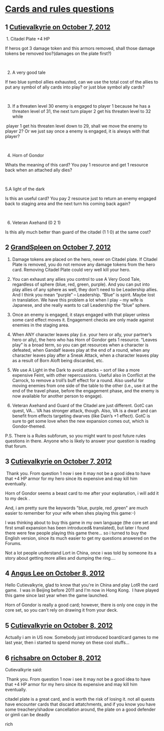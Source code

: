 # [Cards and rules questions](https://community.fantasyflightgames.com/topic/72362-cards-and-rules-questions/)

## 1 [Cutievalkyrie on October 7, 2012](https://community.fantasyflightgames.com/topic/72362-cards-and-rules-questions/?do=findComment&comment=706183)

 1. Citadel Plate +4 HP

If heros got 3 damage token and this armors removed, shall those damage tokens be removed too?(damages on the plate first?)

 

2. A very good tale

If two blue symbol allies exhausted, can we use the total cost of the allies to put any symbol of ally cards into play? or just blue symbol ally cards?

 

3. If a threaten level 30 enemy is engaged to player 1 because he has a threaten level of 31, the next turn player 2 get his threaten level to 32 while 

 player 1 get his threaten level down to 29, shall we move the enemy to player 2? Or we just say once a enemy is engaged, it is always with that player?

 

4. Horn of Gondor

Whats the meaning of this card? You pay 1 resource and get 1 resource back when an attached ally dies?

 

5.A light of the dark

Is this an useful card? You pay 2 resource just to return an enemy engaged back to staging area and the next turn his coming back again?

 

6. Veteran Axehand (0 2 1)

Is this ally much better than guard of the citadel (1 1 0) at the same cost?

## 2 [GrandSpleen on October 7, 2012](https://community.fantasyflightgames.com/topic/72362-cards-and-rules-questions/?do=findComment&comment=706198)

1. Damage tokens are placed on the hero, never on Citadel plate. If Citadel Plate is removed, you do not remove any damage tokens from the hero card. Removing Citadel Plate could very well kill your hero.


2. You can exhaust any allies you control to use A Very Good Tale, regardless of sphere (blue, red, green, purple). And you can put into play allies of any sphere as well, they don’t need to be Leadership allies. And I think you mean “purple” – Leadership. “Blue” is spirit. Maybe lost in translation. We have this problem a lot when I play – my wife is Japanese, and she really wants to call Leadership the “blue” sphere. 


3. Once an enemy is engaged, it stays engaged with that player unless some card effect moves it. Engagement checks are only made against enemies in the staging area.


4. When ANY character leaves play (i.e. your hero or ally, your partner’s hero or ally), the hero who has Horn of Gondor gets 1 resource. “Leaves play” is a broad term, so you can get resources when a character is defeated, when Gandalf leaves play at the end of a round, when any character leaves play after a Sneak Attack, when a character leaves play as a result of Born Aloft being discarded, etc.


5. We use A Light in the Dark to avoid attacks – sort of like a more expensive Feint, with other repercussions. Useful also in Conflict at the Carrock, to remove a troll’s buff effect for a round. Also useful for moving enemies from one side of the table to the other (i.e., use it at the end of the travel phase, before the engagement phase, and the enemy is now available for another person to engage).


6. Veteran Axehand and Guard of the Citadel are just different. GotC can quest, VA… VA has stronger attack, though. Also, VA is a dwarf and can benefit from effects targeting dwarves (like Dain’s +1 effect). GotC is sure to get some love when the new expansion comes out, which is Gondor-themed.


P.S. There is a Rules subforum, so you might want to post future rules questions in there. Anyone who is likely to answer your question is reading that forum.
 

## 3 [Cutievalkyrie on October 7, 2012](https://community.fantasyflightgames.com/topic/72362-cards-and-rules-questions/?do=findComment&comment=706207)

 Thank you. From question 1 now i see it may not be a good idea to have that +4 HP armor for my hero since its expensive and may kill him eventually.

Horn of Gondor seems a beast card to me after your explanation, i will add it to my deck .

And, i am pretty sure the keywords "blue, purple, red ,green" are much easier to remember for your wife when shes playing this game:-)

I was thinking about to buy this game in my own language (the core set and first small expansion has been introduced& translated), but later i found there were few people playing this game there… so i turned to buy the English version, since its much easier to get my questions answered on the Forums.

Not a lot people understand Lort in China, once i was told by someone its a story about getting more allies and dumping the ring….

## 4 [Angus Lee on October 8, 2012](https://community.fantasyflightgames.com/topic/72362-cards-and-rules-questions/?do=findComment&comment=706242)

Hello Cutievalkyrie, glad to know that you're in China and play LotR the card game.  I was in Beijing before 2011 and I'm now in Hong Kong.  I have played this game since last year when the game launched.

Horn of Gondor is really a good card; however, there is only one copy in the core set, so you can't rely on drawing it from your deck.

## 5 [Cutievalkyrie on October 8, 2012](https://community.fantasyflightgames.com/topic/72362-cards-and-rules-questions/?do=findComment&comment=706260)

Actually i am in US now. Somebody just introduced board/card games to me last year, then i started to spend money on these cool stuffs…

## 6 [richsabre on October 8, 2012](https://community.fantasyflightgames.com/topic/72362-cards-and-rules-questions/?do=findComment&comment=706277)

Cutievalkyrie said:

 Thank you. From question 1 now i see it may not be a good idea to have that +4 HP armor for my hero since its expensive and may kill him eventually.



citadel plate is a great card, and is worth the risk of losing it. not all quests have encounter cards that discard attatchments, and if you know you have some treachery/shadow cancellation around, the plate on a good defender or gimli can be deadly

rich

